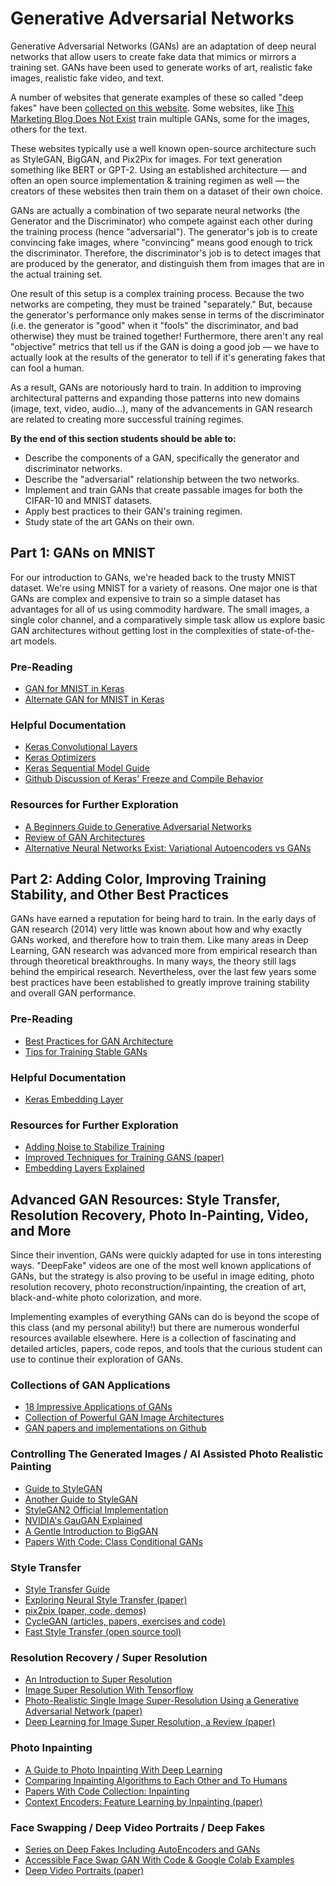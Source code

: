 # Generative Adversarial Networks

Generative Adversarial Networks (GANs) are an adaptation of deep neural networks that allow users to create fake data that mimics or mirrors a training set. GANs have been used to generate works of art, realistic fake images, realistic fake video, and text.

A number of websites that generate examples of these so called "deep fakes" have been [collected on this website](https://thisxdoesnotexist.com/). Some websites, like [This Marketing Blog Does Not Exist](http://thismarketingblogdoesnotexist.com/) train multiple GANs, some for the images, others for the text.

These websites typically use a well known open-source architecture such as StyleGAN, BigGAN, and Pix2Pix for images. For text generation something like BERT or GPT-2. Using an established architecture — and often an open source implementation & training regimen as well — the creators of these websites then train them on a dataset of their own choice.

GANs are actually a combination of two separate neural networks (the Generator and the Discriminator) who compete against each other during the training process (hence "adversarial"). The generator's job is to create convincing fake images, where "convincing" means good enough to trick the discriminator. Therefore, the discriminator's job is to detect images that are produced by the generator, and distinguish them from images that are in the actual training set.

One result of this setup is a complex training process. Because the two networks are competing, they must be trained "separately." But, because the generator's performance only makes sense in terms of the discriminator (i.e. the generator is "good" when it "fools" the discriminator, and bad otherwise) they must be trained together! Furthermore, there aren't any real "objective" metrics that tell us if the GAN is doing a good job — we have to actually look at the results of the generator to tell if it's generating fakes that can fool a human.

As a result, GANs are notoriously hard to train. In addition to improving architectural patterns and expanding those patterns into new domains (image, text, video, audio...), many of the advancements in GAN research are related to creating more successful training regimes.

**By the end of this section students should be able to:**

* Describe the components of a GAN, specifically the generator and discriminator networks.
* Describe the "adversarial" relationship between the two networks.
* Implement and train GANs that create passable images for both the CIFAR-10 and MNIST datasets.
* Apply best practices to their GAN's training regimen.
* Study state of the art GANs on their own.

## Part 1: GANs on MNIST

For our introduction to GANs, we're headed back to the trusty MNIST dataset. We're using MNIST for a variety of reasons. One major one is that GANs are complex and expensive to train so a simple dataset has advantages for all of us using commodity hardware. The small images, a single color channel, and a comparatively simple task allow us explore basic GAN architectures without getting lost in the complexities of state-of-the-art models.

### Pre-Reading

* [GAN for MNIST in Keras](https://machinelearningmastery.com/how-to-develop-a-generative-adversarial-network-for-an-mnist-handwritten-digits-from-scratch-in-keras/)
* [Alternate GAN for MNIST in Keras](https://www.wouterbulten.nl/blog/tech/getting-started-with-generative-adversarial-networks/)

### Helpful Documentation

* [Keras Convolutional Layers](https://keras.io/layers/convolutional/)
* [Keras Optimizers](https://keras.io/optimizers/)
* [Keras Sequential Model Guide](https://keras.io/getting-started/sequential-model-guide/)
* [Github Discussion of Keras' Freeze and Compile Behavior](https://github.com/keras-team/keras/issues/8585)

### Resources for Further Exploration

* [A Beginners Guide to Generative Adversarial Networks](https://pathmind.com/wiki/generative-adversarial-network-gan)
* [Review of GAN Architectures](https://sigmoidal.io/beginners-review-of-gan-architectures/)
* [Alternative Neural Networks Exist: Variational Autoencoders vs GANs](https://syncedreview.com/2019/06/06/going-beyond-gan-new-deepmind-vae-model-generates-high-fidelity-human-faces/)

## Part 2: Adding Color, Improving Training Stability, and Other Best Practices

GANs have earned a reputation for being hard to train. In the early days of GAN research (2014) very little was known about how and why exactly GANs worked, and therefore how to train them. Like many areas in Deep Learning,  GAN research was advanced more from empirical research than through theoretical breakthroughs. In many ways, the theory still lags behind the empirical research. Nevertheless, over the last few years some best practices have been established to greatly improve training stability and overall GAN performance.

### Pre-Reading

* [Best Practices for GAN Architecture](https://machinelearningmastery.com/how-to-code-generative-adversarial-network-hacks/)
* [Tips for Training Stable GANs](https://machinelearningmastery.com/how-to-train-stable-generative-adversarial-networks/)

### Helpful Documentation

* [Keras Embedding Layer](https://keras.io/layers/embeddings/)

### Resources for Further Exploration

* [Adding Noise to Stabilize Training](https://www.inference.vc/instance-noise-a-trick-for-stabilising-gan-training/)
* [Improved Techniques for Training GANS (paper)](https://arxiv.org/abs/1606.03498)
* [Embedding Layers Explained](https://towardsdatascience.com/neural-network-embeddings-explained-4d028e6f0526)

## Advanced GAN Resources: Style Transfer, Resolution Recovery, Photo In-Painting, Video, and More

Since their invention, GANs were quickly adapted for use in tons interesting ways. "DeepFake" videos are one of the most well known applications of GANs, but the strategy is also proving to be useful in image editing, photo resolution recovery, photo reconstruction/inpainting, the creation of art, black-and-white photo colorization, and more.

Implementing examples of everything GANs can do is beyond the scope of this class (and my personal ability!) but there are numerous wonderful resources available elsewhere. Here is a collection of fascinating and detailed articles, papers, code repos, and tools that the curious student can use to continue their exploration of GANs.

### Collections of GAN Applications

* [18 Impressive Applications of GANs](https://machinelearningmastery.com/impressive-applications-of-generative-adversarial-networks/)
* [Collection of Powerful GAN Image Architectures](https://towardsdatascience.com/must-read-papers-on-gans-b665bbae3317)
* [GAN papers and implementations on Github](https://github.com/nashory/gans-awesome-applications)

### Controlling The Generated Images / AI Assisted Photo Realistic Painting

* [Guide to StyleGAN](https://machinelearningmastery.com/introduction-to-style-generative-adversarial-network-stylegan/)
* [Another Guide to StyleGAN](https://towardsdatascience.com/explained-a-style-based-generator-architecture-for-gans-generating-and-tuning-realistic-6cb2be0f431)
* [StyleGAN2 Official Implementation](https://github.com/NVlabs/stylegan2)
* [NVIDIA's GauGAN Explained](https://adamdking.com/blog/gaugan/)
* [A Gentle Introduction to BigGAN](https://machinelearningmastery.com/a-gentle-introduction-to-the-biggan/)
* [Papers With Code: Class Conditional GANs](https://paperswithcode.com/task/conditional-image-generation)

### Style Transfer

* [Style Transfer Guide](https://www.fritz.ai/style-transfer/)
* [Exploring Neural Style Transfer (paper)](http://cs231n.stanford.edu/reports/2017/pdfs/428.pdf)
* [pix2pix (paper, code, demos)](https://phillipi.github.io/pix2pix/)
* [CycleGAN (articles, papers, exercises and code)](https://junyanz.github.io/CycleGAN/)
* [Fast Style Transfer (open source tool)](https://github.com/lengstrom/fast-style-transfer)

### Resolution Recovery / Super Resolution

* [An Introduction to Super Resolution](https://medium.com/beyondminds/an-introduction-to-super-resolution-using-deep-learning-f60aff9a499d)
* [Image Super Resolution With Tensorflow](https://krasserm.github.io/2019/09/04/super-resolution/)
* [Photo-Realistic Single Image Super-Resolution Using a Generative Adversarial Network (paper)](https://arxiv.org/abs/1609.04802)
* [Deep Learning for Image Super Resolution, a Review (paper)](https://arxiv.org/pdf/1808.03344.pdf)

### Photo Inpainting

* [A Guide to Photo Inpainting With Deep Learning](https://heartbeat.fritz.ai/guide-to-image-inpainting-using-machine-learning-to-edit-and-correct-defects-in-photos-3c1b0e13bbd0)
* [Comparing Inpainting Algorithms to Each Other and To Humans](https://towardsdatascience.com/image-inpainting-humans-vs-ai-48fc4bca7ecc)
* [Papers With Code Collection: Inpainting](https://paperswithcode.com/task/image-inpainting)
* [Context Encoders: Feature Learning by Inpainting (paper)](https://arxiv.org/abs/1604.07379)

### Face Swapping / Deep Video Portraits / Deep Fakes

* [Series on Deep Fakes Including AutoEncoders and GANs](https://www.alanzucconi.com/2018/03/14/introduction-to-deepfakes/)
* [Accessible Face Swap GAN With Code & Google Colab Examples](https://github.com/shaoanlu/fewshot-face-translation-GAN)
* [Deep Video Portraits (paper)](https://arxiv.org/pdf/1805.11714.pdf)
